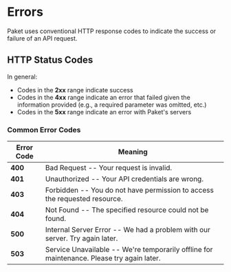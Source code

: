 # Errors

Paket uses conventional HTTP response codes to indicate the success or failure of an API request. 

## HTTP Status Codes

In general:
- Codes in the **2xx** range indicate success
- Codes in the **4xx** range indicate an error that failed given the information provided (e.g., a required parameter was omitted, etc.)
- Codes in the **5xx** range indicate an error with Paket's servers

### Common Error Codes

| Error Code | Meaning |
|------------|---------|
| **400** | Bad Request -- Your request is invalid. |
| **401** | Unauthorized -- Your API credentials are wrong. |
| **403** | Forbidden -- You do not have permission to access the requested resource. |
| **404** | Not Found -- The specified resource could not be found. |
| **500** | Internal Server Error -- We had a problem with our server. Try again later. |
| **503** | Service Unavailable -- We're temporarily offline for maintenance. Please try again later. |